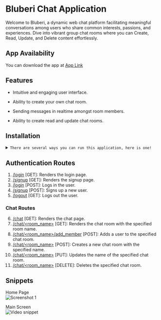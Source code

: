 # Bluberi Chat Application

Welcome to Bluberi, a dynamic web chat platform facilitating meaningful conversations among users who share common interests, passions, and experiences. Dive into vibrant group chat rooms where you can Create, Read, Update, and Delete content effortlessly.

## App Availability

You can download the app at [App Link](https://github.com/carrot2803/Bluberi/tree/master)

## Features

-   Intuitive and engaging user interface.

-   Ability to create your own chat room.

-   Sending messages in realtime amongst room members.

-   Ability to create read and update chat rooms.

## Installation

<details>
<summary>
  <code>There are several ways you can run this application, here is one!</code>
</summary>

-   [Downloading repository as ZIP](https://github.com/carrot2803/Bluberi/archive/refs/heads/master.zip)
-   Running the following command in a terminal, provided the [GitHub CLI](https://cli.github.com/) has been previously installed:

```sh
git clone https://github.com/carrot2803/Bluberi.git
```

<code>Install Flask and dependencies: </code>

Run the following command to install the required dependencies:

```sh
pip install -r requirements.txt
```

Initialize the app:

```sh
flask init
```

Run the app:

```sh
flask run
```

</details>

## Authentication Routes

1. <u>/login</u> \[GET\]: Renders the login page.
2. <u>/signup</u> \[GET\]: Renders the signup page.
3. <u>/login</u> \[POST\]: Logs in the user.
4. <u>/signup</u> \[POST\]: Signs up a new user.
5. <u>/logout</u> \[GET\]: Logs out the user.

### Chat Routes

6. <u>/chat</u> \[GET\]: Renders the chat page.
7. <u>/chat/&lt;room_name&gt;</u> \[GET\]: Renders the chat room with the specified room name.
8. <u>/chat/&lt;room_name&gt;/add_member</u> \[POST\]: Adds a user to the specified chat room.
9. <u>/chat/&lt;room_name&gt;</u> \[POST\]: Creates a new chat room with the specified name.
10. <u>/chat/&lt;room_name&gt;</u> \[PUT\]: Updates the name of the specified chat room.
11. <u>/chat/&lt;room_name&gt;</u> \[DELETE\]: Deletes the specified chat room.


## Snippets

Home Page<br/>
![Screenshot 1](https://i.imgur.com/2LgVMzn.png)

Main Screen<br/>
![Video snippet](assets/snippets/snippet2.gif)
